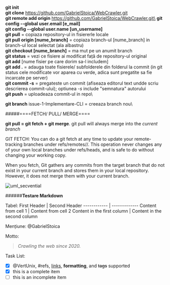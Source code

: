 **git init** \
**git clone** https://github.com/GabrielStoica/WebCrawler.git \
**git remote add origin** https://github.com/GabrielStoica/WebCrawler.git\
**git config --global user.email [e_mail]**\
**git config --global user.name [un_username]**\
**git pull**   = copiaza repository-ul in fisiererle locale\
**git pull origin [nume_branch]**  = copiaza branch-ul [nume_branch] in branch-ul local selectat (ala albastru)\
**git checkout [nume_branch]**   = ma mut pe un anumit branch\
**git status**  = vezi ce fisiere ai modificat față de repository-ul original\
**git add** [nume fisier pe care dorim sa-l includem]\
**git add .**    = adauga toate fisierele/ subfolderele din folderul la commit (in git status cele modificate vor aparea cu verde, adica sunt pregatite sa fie incarcate pe server)\
**git commit -s**   = pregateste un commit (afiseaza editorul text undde scriu descrierea commit-ului); optiunea *-s* include "semnatura" autorului\
**git push**    = uploadeaza commit-ul in repo\


**git branch** issue-1-Implementare-CLI   = creeaza branch nou\


#####====FETCH/ PULL/ MERGE====

**git pull = git fetch + git merge**.
git pull will always merge into the *current branch*

GIT FETCH: You can do a git fetch at any time to update your remote-tracking branches under refs/remotes/<remote>/. This operation never changes any of your own local branches under refs/heads, and is safe to do without changing your working copy.

When you fetch, Git gathers any commits from the target branch that do not exist in your current branch and stores them in your local repository. However, it does not merge them with your current branch.

![uml_secvential](https://i.stack.imgur.com/XwVzT.png)


######**Testare Markdown**

Tabel:
First Header | Second Header
------------ | -------------
Content from cell 1 | Content from cell 2
Content in the first column | Content in the second column

Mențiune: @GabrielStoica

Motto:
>*Crawling the web since 2020.*

Task List:
- [x] @VertUnix, #refs, [links](www.google.com), **formatting**, and <del>tags</del> supported
- [x] this is a complete item
- [ ] this is an incomplete item